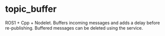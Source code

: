 # topic_buffer
ROS1 + Cpp + Nodelet. Buffers incoming messages and adds a delay before re-publishing. Buffered messages can be deleted using the service.
